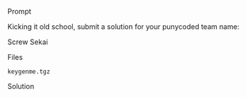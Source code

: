 Prompt

Kicking it old school, submit a solution for your punycoded team name:

Screw Sekai

Files

    keygenme.tgz

Solution
